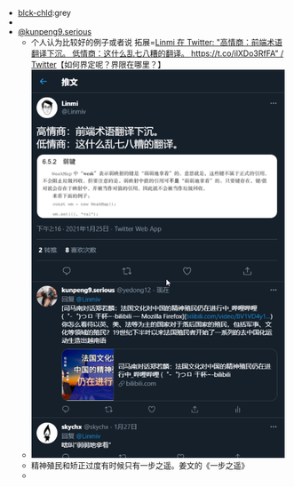 - [blck-chld](blck-chld.md):grey
- 
-  [@kunpeng9.serious](@kunpeng9.serious.md)
    - 个人认为比较好的例子或者说 拓展=[Linmi 在 Twitter: "高情商：前端术语翻译下沉。 低情商：这什么乱七八糟的翻译。 https://t.co/ilXDo3RfFA" / Twitter](https://twitter.com/Linmiv/status/1353587501500231680)【如何界定呢？界限在哪里？】
    - ![](https://raw.githubusercontent.com/kunpeng9/PicgoPicture2020-10-18/master/20210201112106.png)
    - 精神殖民和矫正过度有时候只有一步之遥。姜文的《一步之遥》
    - 
